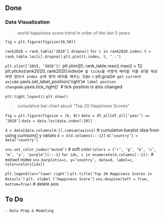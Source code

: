 ## Done


### Data Visualization

> world happiness score trend in order of the last 5 years

`fig = plt.figure(figsize(10,50))`

`rank2020 = rank_table[‘2020’].dropna()`
`for c in rank2020.index:`
`t = rank_table.loc[c].dropna()`
`plt.plot(t.index, t, ‘.-‘)`

`plt.xlim([‘2015, ‘2020’])
`plt.ylim([0, rank_table.max().max() + 1])`
`plt.yticks(rank2020, rank2020.index)` # 앞 ticks를 어떻게 배치할 지를 df을 제공하면 알아서 index 순에 맞게 배치를 해주는 것
`ax = plt.gca()` # get current axis
`ax.yaxis.set_label_position(‘right’)` # label postion change
`ax.yaxis.tick_right()` # tick position is also changed

`plt.tight_layout()`
`plt.show()`

> cumulative bar chart about “Top 20 Happiness Scores”

`fig = plt.figure(figsize = (6, 8))`
`data = df_all[df_all[‘year’] == ‘2020’]`
`data = data.loc[data.index[:20]]`

`d = data[data.columns[4:]].cumsum(axis=1)` # cumulative barplot idea from using cumsum() y values
`d = d[d.columns[::-1]]`
`d[‘country’] = data[‘country’]`


`sns.set_color_codes(‘muted’)` # soft color
`colors = [‘r’, ‘g’, ‘b’, ‘c’, ‘m’, ‘y’, ‘purple’][::-1]`
`for idx, c in enumerate(d.columns[:-1]):` # extract index
`sns.barplot(x=c, y=’country’, data=d, label=c, color=colors[idx])`

`plt.legend(loc=’lower right’)`
`plt.title(‘Top 20 Happiness Scores in Details’)`
`plt. xlabel (‘Happiness Score’)`
`sns.despine(left = True, bottom=True)` # delete axis

## To Do

	- Data Prep & Modeling
